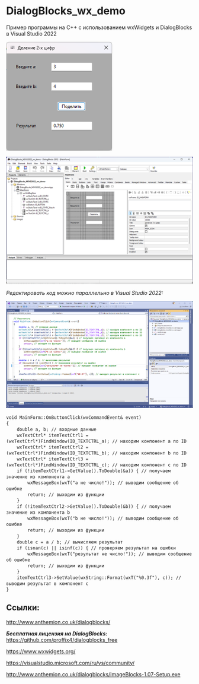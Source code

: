 # DialogBlocks_wx_demo
Пример программы на C++ с использованием wxWidgets и DialogBlocks в Visual Studio 2022

![srcreenshot](screenshot1.png)

![srcreenshot](screenshot2.png)

*Редактировать код можно параллельно в Visual Studio 2022:*

![srcreenshot](screenshot3.png)

```
void MainForm::OnButtonClick(wxCommandEvent& event)
{
	double a, b; // входные данные
	wxTextCtrl* itemTextCtrl1 = (wxTextCtrl*)FindWindow(ID_TEXTCTRL_a); // находим компонент a по ID
	wxTextCtrl* itemTextCtrl2 = (wxTextCtrl*)FindWindow(ID_TEXTCTRL_b); // находим компонент b по ID
	wxTextCtrl* itemTextCtrl3 = (wxTextCtrl*)FindWindow(ID_TEXTCTRL_c); // находим компонент c по ID
	if (!itemTextCtrl1->GetValue().ToDouble(&a)) { // получаем значение из компонента a
		wxMessageBox(wxT("a не число!")); // выводим сообщение об ошибке
		return; // выходим из функции
	}
	if (!itemTextCtrl2->GetValue().ToDouble(&b)) { // получаем значение из компонента b
		wxMessageBox(wxT("b не число!")); // выводим сообщение об ошибке
		return; // выходим из функции
	}
	double c = a / b; // вычисляем результат
	if (isnan(c) || isinf(c)) { // проверяем результат на ошибки
		wxMessageBox(wxT("результат не число!")); // выводим сообщение об ошибке
		return; // выходим из функции
	}
	itemTextCtrl3->SetValue(wxString::Format(wxT("%0.3f"), c)); // выводим результат в компонент c
}
```

## Ссылки:

http://www.anthemion.co.uk/dialogblocks/

***Бесплатная лицензия на DialogBlocks:*** https://github.com/proffix4/dialogblocks_free

https://www.wxwidgets.org/

https://visualstudio.microsoft.com/ru/vs/community/

http://www.anthemion.co.uk/dialogblocks/ImageBlocks-1.07-Setup.exe
